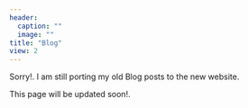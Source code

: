 ```yaml
---
header:
  caption: ""
  image: ""
title: "Blog"
view: 2
---
```

Sorry!. I am still porting my old Blog posts to the new website. 

This page will be updated soon!.

